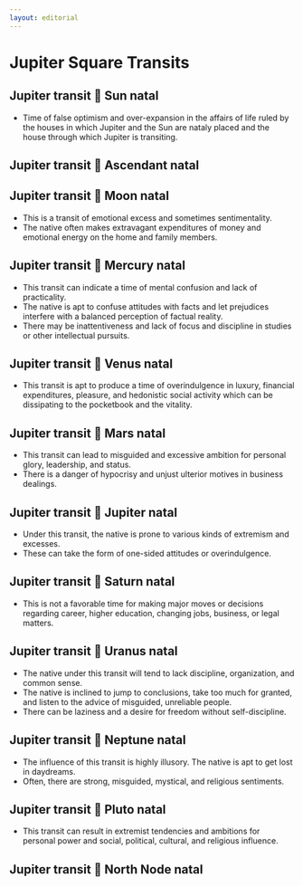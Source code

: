 ```yaml
---
layout: editorial
---
```


# Jupiter Square Transits

## Jupiter transit 🔲 Sun natal

* Time of false optimism and over-expansion in the affairs of life ruled by the houses in which Jupiter and the Sun are nataly placed and the house through which Jupiter is transiting.

## Jupiter transit 🔲 Ascendant natal

## Jupiter transit 🔲 Moon natal

* This is a transit of emotional excess and sometimes sentimentality.&#x20;
* The native often makes extravagant expenditures of money and emotional energy on the home and family members.

## Jupiter transit 🔲 Mercury natal

* This transit can indicate a time of mental confusion and lack of practicality.
* The native is apt to confuse attitudes with facts and let prejudices interfere with a balanced perception of factual reality.
* There may be inattentiveness and lack of focus and discipline in studies or other intellectual pursuits.

## Jupiter transit 🔲 Venus natal

* This transit is apt to produce a time of overindulgence in luxury, financial expenditures, pleasure, and hedonistic social activity which can be dissipating to the pocketbook and the vitality.

## Jupiter transit 🔲 Mars natal

* This transit can lead to misguided and excessive ambition for personal glory, leadership, and status.
* There is a danger of hypocrisy and unjust ulterior motives in business dealings.

## Jupiter transit 🔲 Jupiter natal

* Under this transit, the native is prone to various kinds of extremism and excesses.&#x20;
* These can take the form of one-sided attitudes or overindulgence.

## Jupiter transit 🔲 Saturn natal

* This is not a favorable time for making major moves or decisions regarding career, higher education, changing jobs, business, or legal matters.

## Jupiter transit 🔲 Uranus natal

* The native under this transit will tend to lack discipline, organization, and common sense.
* The native is inclined to jump to conclusions, take too much for granted, and listen to the advice of misguided, unreliable people.
* There can be laziness and a desire for freedom without self-discipline.

## Jupiter transit 🔲 Neptune natal

* The influence of this transit is highly illusory. The native is apt to get lost in daydreams.
* Often, there are strong, misguided, mystical, and religious sentiments.

## Jupiter transit 🔲 Pluto natal

* This transit can result in extremist tendencies and ambitions for personal power and social, political, cultural, and religious influence.

## Jupiter transit 🔲 North Node natal

